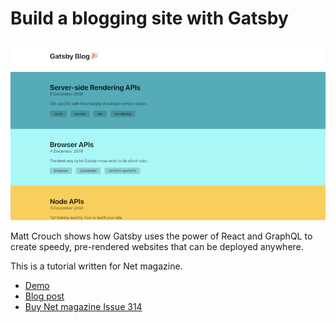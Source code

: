 # Build a blogging site with Gatsby

[![Example screenshot][example screenshot]][demo]

Matt Crouch shows how Gatsby uses the power of React and GraphQL to create speedy, pre-rendered websites that can be deployed anywhere.

This is a tutorial written for Net magazine.

- [Demo][demo]
- [Blog post][blog post]
- [Buy Net magazine Issue 314][net magazine]

[demo]: https://mattcrouch.github.io/gatsbyblog/
[blog post]: https://mattcrouch.github.io/blog/2018/12/create-static-website-gatsby/
[net magazine]: https://www.myfavouritemagazines.co.uk/design/net-magazine-back-issues/net-january-2019-issue-314/
[example screenshot]: screenshot.png
